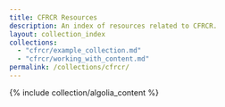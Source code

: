 ```yaml
---
title: CFRCR Resources
description: An index of resources related to CFRCR.
layout: collection_index
collections:
  - "cfrcr/example_collection.md"
  - "cfrcr/working_with_content.md"
permalink: /collections/cfrcr/
---
```

{% include collection/algolia_content %}
